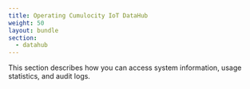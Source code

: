 ```yaml
---
title: Operating Cumulocity IoT DataHub
weight: 50
layout: bundle
section:
  - datahub
---
```


This section describes how you can access system information, usage statistics, and audit logs.
